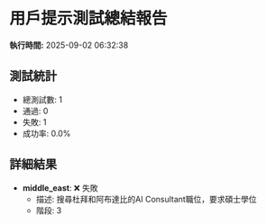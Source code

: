 # 用戶提示測試總結報告

**執行時間:** 2025-09-02 06:32:38

## 測試統計

- 總測試數: 1
- 通過: 0
- 失敗: 1
- 成功率: 0.0%

## 詳細結果

- **middle_east**: ❌ 失敗
  - 描述: 搜尋杜拜和阿布達比的AI Consultant職位，要求碩士學位
  - 階段: 3

